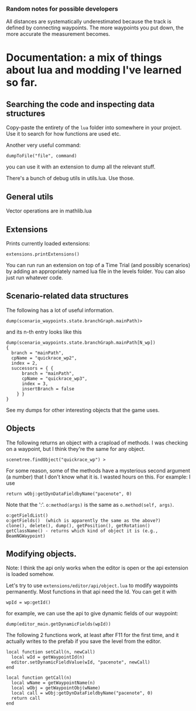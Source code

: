 ### Random notes for possible developers

All distances are systematically underestimated because the track is defined by connecting waypoints. The more waypoints you put down, the more accurate the measurement becomes.

# Documentation: a mix of things about lua and modding I've learned so far.

## Searching the code and inspecting data structures

Copy-paste the entirety of the `lua` folder into somewhere in your project. Use
it to search for how functions are used etc.

Another very useful command:
```
dumpToFile("file", command)
```
you can use it with an extension to dump all the relevant stuff.

There's a bunch of debug utils in utils.lua. Use those.


## General utils

Vector operations are in mathlib.lua

## Extensions

Prints currently loaded extensions:

```
extensions.printExtensions()
```

You can run run an extension on top of a Time Trial (and possibly scenarios) by
adding an appropriately named lua file in the levels folder. You can also just
run whatever code.

## Scenario-related data structures

The following has a lot of useful information.

```
dump(scenario_waypoints.state.branchGraph.mainPath)>
```

and its n-th entry looks like this

```
dump(scenario_waypoints.state.branchGraph.mainPath[N_wp])
{
  branch = "mainPath",
  cpName = "quickrace_wp2",
  index = 2,
  successors = { {
      branch = "mainPath",
      cpName = "quickrace_wp3",
      index = 3,
      insertBranch = false
    } }
}
```

See my dumps for other interesting objects that the game uses.

## Objects

The following returns an object with a crapload of methods. I was checking on a
waypoint, but I think they're the same for any object.


```
scenetree.findObject("quickrace_wp") >
```

For some reason, some of the methods have a mysterious second argument (a
number) that I don't know what it is. I wasted hours on this. For example: I
use


```
return wObj:getDynDataFieldbyName("pacenote", 0)
```

Note that the ':'. `o:method(args)` is the same as `o.method(self, args)`.

```
o:getFieldList()
o:getFields()  (which is apparently the same as the above?)
clone(), delete(), dump(), getPosition(), getRotation()
getClassName() - returns which kind of object it is (e.g., BeamNGWaypoint)
```

## Modifying objects.

Note: I think the api only works when the editor is open or the api extension
is loaded somehow.

Let's try to use `extensions/editor/api/object.lua` to modify waypoints
permanently. Most functions in that api need the Id. You can get it with

```
wpId = wp:getId()
```

for example, we can use the api to give dynamic fields of our waypoint:

```
dump(editor_main.getDynamicFields(wpId))
```

The following 2 functions work, at least after F11 for the first time, and it
actually writes to the prefab if you save the level from the editor.


```
local function setCall(n, newCall)
  local wId = getWaypointId(n)
  editor.setDynamicFieldValue(wId, "pacenote", newCall)
end

local function getCall(n)
  local wName = getWaypointName(n)
  local wObj = getWaypointObj(wName)
  local call = wObj:getDynDataFieldbyName("pacenote", 0)
  return call
end
```
